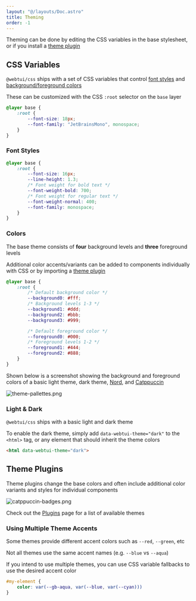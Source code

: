```yaml
---
layout: "@/layouts/Doc.astro"
title: Theming
order: -1
---
```


Theming can be done by editing the CSS variables in the base stylesheet, or if you install a [theme plugin](#theme-plugins)

## CSS Variables

`@webtui/css` ships with a set of CSS variables that control [font styles](#font-styles) and [background/foreground colors](#colors)

These can be customized with the CSS `:root` selector on the `base` layer

```css
@layer base {
    :root {
        --font-size: 18px;
        --font-family: "JetBrainsMono", monospace;
    }
}
```

### Font Styles

```css
@layer base {
    :root {
        --font-size: 16px;
        --line-height: 1.3;
        /* Font weight for bold text */
        --font-weight-bold: 700;
        /* Font weight for regular text */
        --font-weight-normal: 400;
        --font-family: monospace;
    }
}
```

### Colors

The base theme consists of **four** background levels and **three** foreground levels

Additional color accents/variants can be added to components individually with CSS or by importing a [theme plugin](#theme-plugins)

```css
@layer base {
    :root {
        /* Default background color */
        --background0: #fff;
        /* Background levels 1-3 */
        --background1: #ddd;
        --background2: #bbb;
        --background3: #999;

        /* Default foreground color */
        --foreground0: #000;        
        /* Foreground levels 1-2 */
        --foreground1: #444;
        --foreground2: #888;
    }
}
```

Shown below is a screenshot showing the background and foreground colors of a basic light theme, dark theme, [Nord](https://nordtheme.com), and [Catppuccin](https://catppuccin.com/)

![theme-pallettes.png](../../assets/theme-pallettes.png)

### Light & Dark

`@webtui/css` ships with a basic light and dark theme

To enable the dark theme, simply add `data-webtui-theme="dark"` to the `<html>` tag, or any element that should inherit the theme colors

```html
<html data-webtui-theme="dark">
```

## Theme Plugins

Theme plugins change the base colors and often include additional color variants and styles for individual components

![catppuccin-badges.png](../../assets/catppuccin-badges.png)

Check out the [Plugins](/plugins/intro) page for a list of available themes

### Using Multiple Theme Accents

Some themes provide different accent colors such as `--red`, `--green`, etc

Not all themes use the same accent names (e.g. `--blue` vs `--aqua`)

If you intend to use multiple themes, you can use CSS variable fallbacks to use the desired accent color

```css
#my-element {
    color: var(--gb-aqua, var(--blue, var(--cyan)))
}
```
